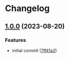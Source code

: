 # Changelog

## [1.0.0](https://github.com/antmelekhin/ansible-role-docker/compare/...v1.0.0) (2023-08-20)


### Features

* initial commit ([7ff41a2](https://github.com/antmelekhin/ansible-role-docker/commit/7ff41a2d8cbcae3a86b1b22846724188faea41d2))
